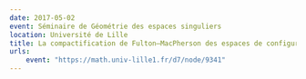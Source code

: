 ```yaml
---
date: 2017-05-02
event: Séminaire de Géométrie des espaces singuliers
location: Université de Lille
title: La compactification de Fulton–MacPherson des espaces de configuration
urls:
    event: "https://math.univ-lille1.fr/d7/node/9341"
---
```

